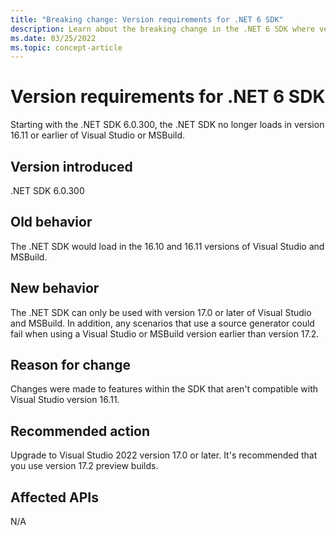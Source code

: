 ```yaml
---
title: "Breaking change: Version requirements for .NET 6 SDK"
description: Learn about the breaking change in the .NET 6 SDK where version 17.0 or newer of Visual Studio and MSBuild is required.
ms.date: 03/25/2022
ms.topic: concept-article
---
```

# Version requirements for .NET 6 SDK

Starting with the .NET SDK 6.0.300, the .NET SDK no longer loads in version 16.11 or earlier of Visual Studio or MSBuild.

## Version introduced

.NET SDK 6.0.300

## Old behavior

The .NET SDK would load in the 16.10 and 16.11 versions of Visual Studio and MSBuild.

## New behavior

The .NET SDK can only be used with version 17.0 or later of Visual Studio and MSBuild. In addition, any scenarios that use a source generator could fail when using a Visual Studio or MSBuild version earlier than version 17.2.

## Reason for change

Changes were made to features within the SDK that aren't compatible with Visual Studio version 16.11.

## Recommended action

Upgrade to Visual Studio 2022 version 17.0 or later. It's recommended that you use version 17.2 preview builds.

## Affected APIs

N/A
